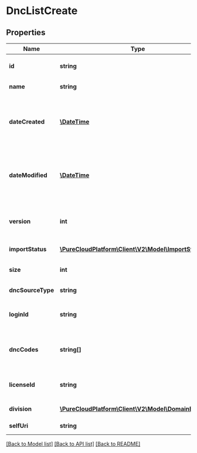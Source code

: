 # DncListCreate

## Properties
Name | Type | Description | Notes
------------ | ------------- | ------------- | -------------
**id** | **string** | The globally unique identifier for the object. | [optional] 
**name** | **string** | The name of the DncList. | 
**dateCreated** | [**\DateTime**](\DateTime.md) | Creation time of the entity. Date time is represented as an ISO-8601 string. For example: yyyy-MM-ddTHH:mm:ss.SSSZ | [optional] 
**dateModified** | [**\DateTime**](\DateTime.md) | Last modified time of the entity. Date time is represented as an ISO-8601 string. For example: yyyy-MM-ddTHH:mm:ss.SSSZ | [optional] 
**version** | **int** | Required for updates, must match the version number of the most recent update | [optional] 
**importStatus** | [**\PureCloudPlatform\Client\V2\Model\ImportStatus**](ImportStatus.md) | The status of the import process | [optional] 
**size** | **int** | The total number of phone numbers in the DncList. | [optional] 
**dncSourceType** | **string** | The type of the DncList. | 
**loginId** | **string** | A dnc.com loginId. Required if the dncSourceType is dnc.com. | [optional] 
**dncCodes** | **string[]** | The list of dnc.com codes to be treated as DNC. Required if the dncSourceType is dnc.com. | [optional] 
**licenseId** | **string** | A gryphon license number. Required if the dncSourceType is gryphon. | [optional] 
**division** | [**\PureCloudPlatform\Client\V2\Model\DomainEntityRef**](DomainEntityRef.md) | The division this DncList belongs to. | [optional] 
**selfUri** | **string** | The URI for this object | [optional] 

[[Back to Model list]](../README.md#documentation-for-models) [[Back to API list]](../README.md#documentation-for-api-endpoints) [[Back to README]](../README.md)


